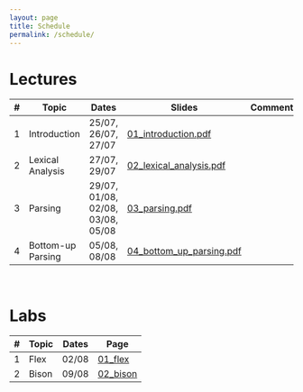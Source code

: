 ```yaml
---
layout: page
title: Schedule
permalink: /schedule/
---
```


# Lectures

| # | Topic | Dates | Slides | Comments | 
|--:|-------|-------|-----------|----------|
| 1 | Introduction | 25/07, 26/07, 27/07 | [01_introduction.pdf](slides/01_introduction.pdf) | |
| 2 | Lexical Analysis | 27/07, 29/07 | [02_lexical_analysis.pdf](slides/02_lexical_analysis.pdf) | |
| 3 | Parsing | 29/07, 01/08, 02/08, 03/08, 05/08 | [03_parsing.pdf](slides/03_parsing.pdf) | |
| 4 | Bottom-up Parsing | 05/08, 08/08 | [04_bottom_up_parsing.pdf](slides/04_bottom_up_parsing.pdf) | |

<br/>

# Labs

| # | Topic | Dates | Page |
|--:|-------|-------|------|
| 1 | Flex  | 02/08 | [01_flex](/cs3300_m22/labs/01_flex.html) |
| 2 | Bison | 09/08 | [02_bison](/cs3300_m22/labs/02_bison.html) |
